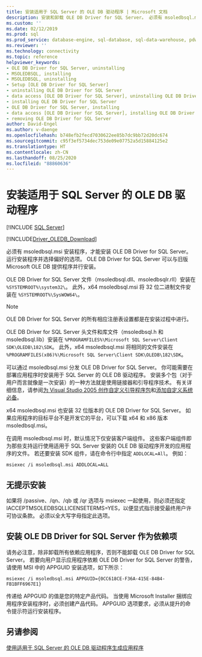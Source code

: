 ```yaml
---
title: 安装适用于 SQL Server 的 OLE DB 驱动程序 | Microsoft 文档
description: 安装和卸载 OLE DB Driver for SQL Server。 必须有 msoledbsql.msi 安装程序，才能安装 OLE DB Driver for SQL Server。
ms.custom: ''
ms.date: 02/12/2019
ms.prod: sql
ms.prod_service: database-engine, sql-database, sql-data-warehouse, pdw
ms.reviewer: ''
ms.technology: connectivity
ms.topic: reference
helpviewer_keywords:
- OLE DB Driver for SQL Server, uninstalling
- MSOLEDBSQL, installing
- MSOLEDBSQL, uninstalling
- Setup [OLE DB Driver for SQL Server]
- uninstalling OLE DB Driver for SQL Server
- data access [OLE DB Driver for SQL Server], uninstalling OLE DB Driver for SQL Server
- installing OLE DB Driver for SQL Server
- OLE DB Driver for SQL Server, installing
- data access [OLE DB Driver for SQL Server], installing OLE DB Driver for SQL Server
- removing OLE DB Driver for SQL Server
author: David-Engel
ms.author: v-daenge
ms.openlocfilehash: b748efb2fecd7030622ee85b7dc9bb72d20dc674
ms.sourcegitcommit: c95f3ef5734dec753de09e07752a5d15884125e2
ms.translationtype: HT
ms.contentlocale: zh-CN
ms.lasthandoff: 08/25/2020
ms.locfileid: "88860636"
---
```

# <a name="installing-ole-db-driver-for-sql-server"></a>安装适用于 SQL Server 的 OLE DB 驱动程序
[!INCLUDE [SQL Server](../../../includes/applies-to-version/sql-asdb-asdbmi-asa-pdw.md)]

[!INCLUDE[Driver_OLEDB_Download](../../../includes/driver_oledb_download.md)]

必须有 msoledbsql.msi 安装程序，才能安装 OLE DB Driver for SQL Server。
运行安装程序并选择偏好的选项。 OLE DB Driver for SQL Server 可以与旧版 Microsoft OLE DB 提供程序并行安装。

OLE DB Driver for SQL Server 文件（msoledbsql.dll、msoledbsqlr.rll）安装在 `%SYSTEMROOT%\system32\`。 此外，x64 msoledbsql.msi 将 32 位二进制文件安装在 `%SYSTEMROOT%\SysWOW64\`。

> [!NOTE]  
> OLE DB Driver for SQL Server 的所有相应注册表设置都是在安装过程中进行。  

OLE DB Driver for SQL Server 头文件和库文件（msoledbsql.h 和 msoledbsql.lib）安装在 `%PROGRAMFILES%\Microsoft SQL Server\Client SDK\OLEDB\182\SDK`。 此外，x64 msoledbsql.msi 将相同的文件安装在 `%PROGRAMFILES(x86)%\Microsoft SQL Server\Client SDK\OLEDB\182\SDK`。  

可以通过 msoledbsql.msi 分发 OLE DB Driver for SQL Server。 你可能需要在部署应用程序时安装用于 SQL Server 的 OLE DB 驱动程序。 安装多个包（对于用户而言就像是一次安装）的一种方法就是使用链接器和引导程序技术。 有关详细信息，请参阅[为 Visual Studio 2005 创作自定义引导程序包](https://go.microsoft.com/fwlink/?LinkId=115667)和[添加自定义系统必备](https://go.microsoft.com/fwlink/?LinkId=115668)。  
  
x64 msoledbsql.msi 也安装 32 位版本的 OLE DB Driver for SQL Server。 如果应用程序的目标平台不是开发它的平台，可以下载 x64 和 x86 版本 msoledbsql.msi。

在调用 msoledbsql.msi 时，默认情况下仅安装客户端组件。 这些客户端组件即为那些支持运行使用适用于 SQL Server 安装的 OLE DB 驱动程序开发的应用程序的文件。 若还要安装 SDK 组件，请在命令行中指定 `ADDLOCAL=All`。 例如：  

`msiexec /i msoledbsql.msi ADDLOCAL=ALL`  

## <a name="silent-install"></a>无提示安装  
 如果将 /passive、/qn、/qb 或 /qr 选项与 msiexec 一起使用，则必须还指定 IACCEPTMSOLEDBSQLLICENSETERMS=YES，以便显式指示接受最终用户许可协议条款。 必须以全大写字母指定此选项。  

## <a name="installing-ole-db-driver-for-sql-server-as-a-dependency"></a>安装 OLE DB Driver for SQL Server 作为依赖项  
请务必注意，除非卸载所有依赖应用程序，否则不能卸载 OLE DB Driver for SQL Server。 若要向用户显示应用程序依赖 OLE DB Driver for SQL Server 的警告，请使用 MSI 中的 APPGUID 安装选项，如下所示：  

 `msiexec /i msoledbsql.msi APPGUID={0CC618CE-F36A-415E-84B4-FB1BFF6967E1}`  

传递给 APPGUID 的值是您的特定产品代码。 当使用 Microsoft Installer 捆绑应用程序安装程序时，必须创建产品代码。
APPGUID 选项要求，必须从提升的命令提示符运行安装程序。

## <a name="see-also"></a>另请参阅  
 [使用适用于 SQL Server 的 OLE DB 驱动程序生成应用程序](../../oledb/applications/building-applications-with-oledb-driver-for-sql-server.md)   
